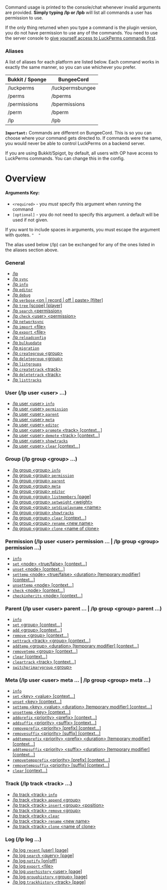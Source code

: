Command usage is printed to the console/chat whenever invalid arguments are provided. **Simply typing /lp or /lpb** will list all commands a user has permission to use.

If the only thing returned when you type a command is the plugin version, you do not have permission to use any of the commands. You need to use the server console to [give yourself access to LuckPerms commands first](https://github.com/lucko/LuckPerms/wiki/Usage#granting-full-access-to-modify-permissions).

### Aliases
A list of aliases for each platform are listed below. Each command works in exactly the same manner, so you can use whichever you prefer.

| Bukkit / Sponge  | BungeeCord       |
|------------------|------------------|
| /luckperms       | /luckpermsbungee |
| /perms           | /bperms          |
| /permissions     | /bpermissions    |
| /perm            | /bperm           |
| /lp              | /lpb             |

**`Important:`** Commands are different on BungeeCord. This is so you can choose where your command gets directed to. If commands were the same, you would never be able to control LuckPerms on a backend server.

If you are using Bukkit/Spigot, by default, all users with OP have access to LuckPerms commands. You can change this in the config.

# Overview
#### Arguments Key:
* `<required>` - you *must* specify this argument when running the command
* `[optional]` - you do not need to specify this argument. a default will be used if not given.

If you want to include spaces in arguments, you must escape the argument with quotes. `"  "`

The alias used below (/lp) can be exchanged for any of the ones listed in the aliases section above.

### General
*  [/lp](Command-Usage:-General#lp)
*  [/lp `sync`](#lp-sync)
*  [/lp `info`](#lp-info)
*  [/lp `editor`](#lp-editor)
*  [/lp `debug`](#lp-debug)
*  [/lp `verbose` \<on | record | off | paste\> [filter]](#lp-verbose)
*  [/lp `tree` [scope] [player]](#lp-tree)
*  [/lp `search` \<permission\>](#lp-search)
*  [/lp `check` \<user\> \<permission\>](#lp-check)
*  [/lp `networksync`](#lp-networksync)
*  [/lp `import` \<file\>](#lp-import)
*  [/lp `export` \<file\>](#lp-export)
*  [/lp `reloadconfig`](#lp-reloadconfig)
*  [/lp `bulkupdate`](#lp-bulkupdate)
*  [/lp `migration`](#lp-migration)
*  [/lp `creategroup` \<group\>](#lp-creategroup)
*  [/lp `deletegroup` \<group\>](#lp-deletegroup)
*  [/lp `listgroups`](#lp-listgroups)
*  [/lp `createtrack` \<track\>](#lp-createtrack)
*  [/lp `deletetrack` \<track\>](#lp-deletetrack)
*  [/lp `listtracks`](#lp-listtracks)

### User   (/lp user \<user\> ...)
*  [/lp user \<user\> `info`](#lp-user-user-info)
*  [/lp user \<user\> `permission`](#permission---lp-user-user-permission---lp-group-group-permission-)
*  [/lp user \<user\> `parent`](#parent---lp-user-user-parent---lp-group-group-parent-)
*  [/lp user \<user\> `meta`](#meta---lp-user-user-meta---lp-group-group-meta-)
*  [/lp user \<user\> `editor`](#lp-user-user-editor)
*  [/lp user \<user\> `promote` \<track\> [context...]](#lp-user-user-promote)
*  [/lp user \<user\> `demote` \<track\> [context...]](#lp-user-user-demote)
*  [/lp user \<user\> `showtracks`](#lp-user-user-showtracks)
*  [/lp user \<user\> `clear` [context...]](#lp-user-user-clear)

### Group   (/lp group \<group\> ...)
*  [/lp group \<group\> `info`](#lp-group-group-info)
*  [/lp group \<group\> `permission`](#permission---lp-user-user-permission---lp-group-group-permission-)
*  [/lp group \<group\> `parent`](#parent---lp-user-user-parent---lp-group-group-parent-)
*  [/lp group \<group\> `meta`](#meta---lp-user-user-meta---lp-group-group-meta-)
*  [/lp group \<group\> `editor`](#lp-group-group-editor)
*  [/lp group \<group\> `listmembers` [page]](#lp-group-group-listmembers)
*  [/lp group \<group\> `setweight` \<weight\>](#lp-group-group-setweight)
*  [/lp group \<group\> `setdisplayname` \<name\>](#lp-group-group-setdisplayname)
*  [/lp group \<group\> `showtracks`](#lp-group-group-showtracks)
*  [/lp group \<group\> `clear` [context...]](#lp-group-group-clear)
*  [/lp group \<group\> `rename` \<new name\>](#lp-group-group-rename)
*  [/lp group \<group\> `clone` \<name of clone\>](#lp-group-group-clone)

### Permission   (/lp user \<user\> permission ... | /lp group \<group\> permission ...)
*  [`info`](#lp-usergroup-usergroup-permission-info)
*  [`set` \<node\> \<true/false\> [context...]](#lp-usergroup-usergroup-permission-set)
*  [`unset` \<node\> [context...]](#lp-usergroup-usergroup-permission-unset)
*  [`settemp` \<node\> \<true/false\> \<duration\> [temporary modifier] [context...]](#lp-usergroup-usergroup-permission-settemp)
*  [`unsettemp` \<node\> [context...]](#lp-usergroup-usergroup-permission-unsettemp)
*  [`check` \<node\> [context...]](#lp-usergroup-usergroup-permission-check)
*  [`checkinherits` \<node\> [context...]](#lp-usergroup-usergroup-permission-checkinherits)

### Parent   (/lp user \<user\> parent ... | /lp group \<group\> parent ...)
*  [`info`](#lp-usergroup-usergroup-parent-info)
*  [`set` \<group\> [context...]](#lp-usergroup-usergroup-parent-set)
*  [`add` \<group\> [context...]](#lp-usergroup-usergroup-parent-add)
*  [`remove` \<group\> [context...]](#lp-usergroup-usergroup-parent-remove)
*  [`settrack` \<track\> \<group\> [context...]](#lp-usergroup-usergroup-parent-settrack)
*  [`addtemp` \<group\> \<duration\> [temporary modifier] [context...]](#lp-usergroup-usergroup-parent-addtemp)
*  [`removetemp` \<group\> [context...]](#lp-usergroup-usergroup-parent-removetemp)
*  [`clear` [context...]](#lp-usergroup-usergroup-parent-clear)
*  [`cleartrack` \<track\> [context...]](#lp-usergroup-usergroup-parent-cleartrack)
*  [`switchprimarygroup` \<group\>](#lp-user-user-parent-switchprimarygroup)

### Meta   (/lp user \<user\> meta ... | /lp group \<group\> meta ...)
*  [`info`](#lp-usergroup-usergroup-meta-info)
*  [`set` \<key\> \<value\> [context...]](#lp-usergroup-usergroup-meta-set)
*  [`unset` \<key\> [context...]](#lp-usergroup-usergroup-meta-unset)
*  [`settemp` \<key\> \<value\> \<duration\> [temporary modifier] [context...]](#lp-usergroup-usergroup-meta-settemp)
*  [`unsettemp` \<key\> [context...]](#lp-usergroup-usergroup-meta-unsettemp)
*  [`addprefix` \<priority\> \<prefix\> [context...]](#lp-usergroup-usergroup-meta-addprefix)
*  [`addsuffix` \<priority\> \<suffix\> [context...]](#lp-usergroup-usergroup-meta-addsuffix)
*  [`removeprefix` \<priority\> [prefix] [context...]](#lp-usergroup-usergroup-meta-removeprefix)
*  [`removesuffix` \<priority\> [suffix] [context...]](#lp-usergroup-usergroup-meta-removesuffix)
*  [`addtempprefix` \<priority\> \<prefix\> \<duration\> [temporary modifier] [context...]](#lp-usergroup-usergroup-meta-addtempprefix)
*  [`addtempsuffix` \<priority\> \<suffix\> \<duration\> [temporary modifier] [context...]](#lp-usergroup-usergroup-meta-addtempsuffix)
*  [`removetempprefix` \<priority\> [prefix] [context...]](#lp-usergroup-usergroup-meta-removetempprefix)
*  [`removetempsuffix` \<priority\> [suffix] [context...]](#lp-usergroup-usergroup-meta-removetempsuffix)
*  [`clear` [context...]](#lp-usergroup-usergroup-meta-clear)

### Track   (/lp track \<track\> ...)
*  [/lp track \<track\> `info`](#lp-track-track-info)
*  [/lp track \<track\> `append` \<group\>](#lp-track-track-append)
*  [/lp track \<track\> `insert` \<group\> \<position\>](#lp-track-track-insert)
*  [/lp track \<track\> `remove` \<group\>](#lp-track-track-remove)
*  [/lp track \<track\> `clear`](#lp-track-track-clear)
*  [/lp track \<track\> `rename` \<new name\>](#lp-track-track-rename)
*  [/lp track \<track\> `clone` \<name of clone\>](#lp-track-track-clone)

### Log   (/lp log ...)
*  [/lp log `recent` [user] [page]](#lp-log-recent)
*  [/lp log `search` \<query\> [page]](#lp-log-search)
*  [/lp log `notify` [on|off]](#lp-log-notify)
*  [/lp log `export` \<file\>](#lp-log-export)
*  [/lp log `userhistory` \<user\> [page]](#lp-log-userhistory)
*  [/lp log `grouphistory` \<group\> [page]](#lp-log-grouphistory)
*  [/lp log `trackhistory` \<track\> [page]](#lp-log-trackhistory)